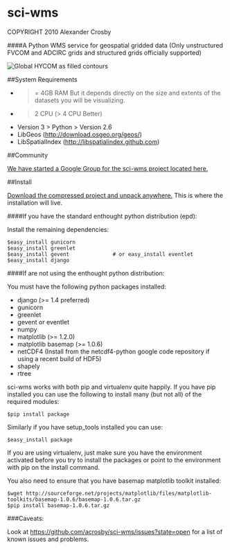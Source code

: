 sci-wms
=========
COPYRIGHT 2010 Alexander Crosby

####A Python WMS service for geospatial gridded data (Only unstructured FVCOM and ADCIRC grids and structured grids officially supported)

![Global HYCOM as filled contours](https://raw.github.com/acrosby/sci-wms/master/src/pywms/wms/static/example1.png)

##System Requirements

- >= 4GB RAM But it depends directly on the size and extents of the datasets you will be visualizing.
- > 2 CPU (> 4 CPU Better) 
- Version 3 > Python > Version 2.6
- LibGeos (http://download.osgeo.org/geos/)
- LibSpatialIndex (http://libspatialindex.github.com)

##Community

[We have started a Google Group for the sci-wms project located here.](https://groups.google.com/forum/?fromgroups#!forum/sci-wms)

##Install

[Download the compressed project and unpack anywhere.](http://acrosby.github.com/sci-wms) This is where the installation will live.

####If you have the standard enthought python distribution (epd):

Install the remaining dependencies:

    $easy_install gunicorn
    $easy_install greenlet
    $easy_install gevent              # or easy_install eventlet
    $easy_install django

####If are not using the enthought python distribution:

You must have the following python packages installed:

- django (>= 1.4 preferred)
- gunicorn
- greenlet
- gevent or eventlet
- numpy
- matplotlib (>= 1.2.0)
- matplotlib basemap (>= 1.0.6)
- netCDF4 (Install from the netcdf4-python google code repository if using a recent build of HDF5)
- shapely
- rtree

sci-wms works with both pip and virtualenv quite happily. If you
have pip installed you can use the following to install many (but not all) of the required modules:

    $pip install package

<!---
Or you can install the required packages (with the versions we develop
the wms on) with the requirements file:

    $pip install -r requirements.txt
-->

Similarly if you have setup_tools installed you can use:

    $easy_install package

If you are using virtualenv, just make sure you have the environment
activated before you try to install the packages or point to the environment
with pip on the install command.

You also need to ensure that you have basemap matplotlib toolkit installed:

    $wget http://sourceforge.net/projects/matplotlib/files/matplotlib-toolkits/basemap-1.0.6/basemap-1.0.6.tar.gz
    $pip install basemap-1.0.6.tar.gz


###Caveats:

Look at https://github.com/acrosby/sci-wms/issues?state=open for a list of known issues and problems.

